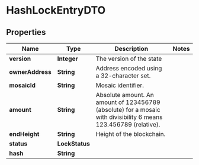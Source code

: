 

# HashLockEntryDTO


## Properties

| Name | Type | Description | Notes |
|------------ | ------------- | ------------- | -------------|
|**version** | **Integer** | The version of the state |  |
|**ownerAddress** | **String** | Address encoded using a 32-character set. |  |
|**mosaicId** | **String** | Mosaic identifier. |  |
|**amount** | **String** | Absolute amount. An amount of 123456789 (absolute) for a mosaic with divisibility 6 means 123.456789 (relative). |  |
|**endHeight** | **String** | Height of the blockchain. |  |
|**status** | **LockStatus** |  |  |
|**hash** | **String** |  |  |



